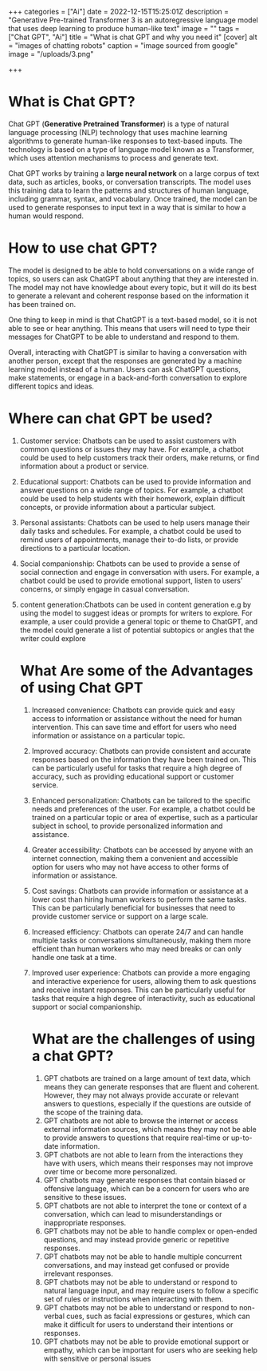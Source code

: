 +++
categories = ["Ai"]
date = 2022-12-15T15:25:01Z
description = "Generative Pre-trained Transformer 3 is an autoregressive language model that uses deep learning to produce human-like text"
image = ""
tags = ["Chat GPT", "Ai"]
title = "What is chat GPT and why you need it"
[cover]
alt = "images of chatting robots"
caption = "image sourced from google"
image = "/uploads/3.png"

+++
# What is Chat GPT?

Chat GPT (**Generative Pretrained Transformer**) is a type of natural language processing (NLP) technology that uses machine learning algorithms to generate human-like responses to text-based inputs. The technology is based on a type of language model known as a Transformer, which uses attention mechanisms to process and generate text.

Chat GPT works by training a **large neural network** on a large corpus of text data, such as articles, books, or conversation transcripts. The model uses this training data to learn the patterns and structures of human language, including grammar, syntax, and vocabulary. Once trained, the model can be used to generate responses to input text in a way that is similar to how a human would respond.

# How to use chat GPT?

The model is designed to be able to hold conversations on a wide range of topics, so users can ask ChatGPT about anything that they are interested in. The model may not have knowledge about every topic, but it will do its best to generate a relevant and coherent response based on the information it has been trained on.

One thing to keep in mind is that ChatGPT is a text-based model, so it is not able to see or hear anything. This means that users will need to type their messages for ChatGPT to be able to understand and respond to them.

Overall, interacting with ChatGPT is similar to having a conversation with another person, except that the responses are generated by a machine learning model instead of a human. Users can ask ChatGPT questions, make statements, or engage in a back-and-forth conversation to explore different topics and ideas.

# Where can chat GPT be used?

1. Customer service: Chatbots can be used to assist customers with common questions or issues they may have. For example, a chatbot could be used to help customers track their orders, make returns, or find information about a product or service.
2. Educational support: Chatbots can be used to provide information and answer questions on a wide range of topics. For example, a chatbot could be used to help students with their homework, explain difficult concepts, or provide information about a particular subject.
3. Personal assistants: Chatbots can be used to help users manage their daily tasks and schedules. For example, a chatbot could be used to remind users of appointments, manage their to-do lists, or provide directions to a particular location.
4. Social companionship: Chatbots can be used to provide a sense of social connection and engage in conversation with users. For example, a chatbot could be used to provide emotional support, listen to users’ concerns, or simply engage in casual conversation.
5. content generation:Chatbots can be used in content generation e.g by using the model to suggest ideas or prompts for writers to explore. For example, a user could provide a general topic or theme to ChatGPT, and the model could generate a list of potential subtopics or angles that the writer could explore

   # What Are some of the Advantages of using Chat GPT
   1. Increased convenience: Chatbots can provide quick and easy access to information or assistance without the need for human intervention. This can save time and effort for users who need information or assistance on a particular topic.
   2. Improved accuracy: Chatbots can provide consistent and accurate responses based on the information they have been trained on. This can be particularly useful for tasks that require a high degree of accuracy, such as providing educational support or customer service.
   3. Enhanced personalization: Chatbots can be tailored to the specific needs and preferences of the user. For example, a chatbot could be trained on a particular topic or area of expertise, such as a particular subject in school, to provide personalized information and assistance.
   4. Greater accessibility: Chatbots can be accessed by anyone with an internet connection, making them a convenient and accessible option for users who may not have access to other forms of information or assistance.
   5. Cost savings: Chatbots can provide information or assistance at a lower cost than hiring human workers to perform the same tasks. This can be particularly beneficial for businesses that need to provide customer service or support on a large scale.
   6. Increased efficiency: Chatbots can operate 24/7 and can handle multiple tasks or conversations simultaneously, making them more efficient than human workers who may need breaks or can only handle one task at a time.
   7. Improved user experience: Chatbots can provide a more engaging and interactive experience for users, allowing them to ask questions and receive instant responses. This can be particularly useful for tasks that require a high degree of interactivity, such as educational support or social companionship.

      # What are the challenges of using a chat GPT?
       1. GPT chatbots are trained on a large amount of text data, which means they can generate responses that are fluent and coherent. However, they may not always provide accurate or relevant answers to questions, especially if the questions are outside of the scope of the training data.
       2. GPT chatbots are not able to browse the internet or access external information sources, which means they may not be able to provide answers to questions that require real-time or up-to-date information.
       3. GPT chatbots are not able to learn from the interactions they have with users, which means their responses may not improve over time or become more personalized.
       4. GPT chatbots may generate responses that contain biased or offensive language, which can be a concern for users who are sensitive to these issues.
       5. GPT chatbots are not able to interpret the tone or context of a conversation, which can lead to misunderstandings or inappropriate responses.
       6. GPT chatbots may not be able to handle complex or open-ended questions, and may instead provide generic or repetitive responses.
       7. GPT chatbots may not be able to handle multiple concurrent conversations, and may instead get confused or provide irrelevant responses.
       8. GPT chatbots may not be able to understand or respond to natural language input, and may require users to follow a specific set of rules or instructions when interacting with them.
       9. GPT chatbots may not be able to understand or respond to non-verbal cues, such as facial expressions or gestures, which can make it difficult for users to understand their intentions or responses.
      10. GPT chatbots may not be able to provide emotional support or empathy, which can be important for users who are seeking help with sensitive or personal issues